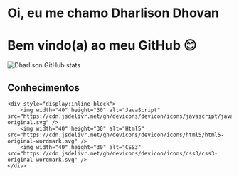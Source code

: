 # Oi, eu me chamo Dharlison Dhovan
# Bem vindo(a) ao meu GitHub 😊
   
![Dharlison GitHub stats](https://github-readme-stats.vercel.app/api?username=DharlisonDhovan&show_icons=true&theme=swift)

## Conhecimentos
    <div style="display:inline-block">
        <img width="40" height="30" alt="JavaScript" src="https://cdn.jsdelivr.net/gh/devicons/devicon/icons/javascript/javascript-original.svg" />
        <img width="40" height="30" alt="Html5" src="https://cdn.jsdelivr.net/gh/devicons/devicon/icons/html5/html5-original-wordmark.svg" />
        <img width="40" height="30" alt="CSS3" src="https://cdn.jsdelivr.net/gh/devicons/devicon/icons/css3/css3-original-wordmark.svg" />
    </div>
